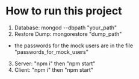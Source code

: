 # How to run this project

1) Database: mongod --dbpath "your_path"
2) Restore Dump: mongorestore "dump_path"
  - the passwords for the mock users are in the file "passwords_for_mock_users"
3) Server: "npm i" then "npm start"
4) Client: "npm i" then "npm start"
